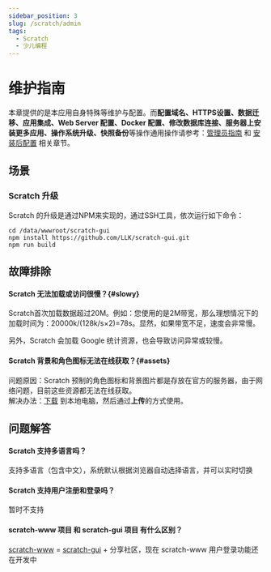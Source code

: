```yaml
---
sidebar_position: 3
slug: /scratch/admin
tags:
  - Scratch
  - 少儿编程
---
```


# 维护指南

本章提供的是本应用自身特殊等维护与配置。而**配置域名、HTTPS设置、数据迁移、应用集成、Web Server 配置、Docker 配置、修改数据库连接、服务器上安装更多应用、操作系统升级、快照备份**等操作通用操作请参考：[管理员指南](../administrator) 和 [安装后配置](../install/setup) 相关章节。

## 场景

### Scratch 升级

Scratch 的升级是通过NPM来实现的，通过SSH工具，依次运行如下命令：

```
cd /data/wwwroot/scratch-gui
npm install https://github.com/LLK/scratch-gui.git
npm run build

```

## 故障排除

#### Scratch 无法加载或访问很慢？{#slowy}

Scratch首次加载数据超过20M。例如：您使用的是2M带宽，那么理想情况下的加载时间为：20000k/(128k/s×2)=78s。显然，如果带宽不足，速度会非常慢。  

另外，Scratch 会加载 Google 统计资源，也会导致访问异常或较慢。  

#### Scratch 背景和角色图标无法在线获取？{#assets}

问题原因：Scratch 预制的角色图标和背景图片都是存放在官方的服务器，由于网络问题，目前这些资源都无法在线获取。  
解决办法：[下载](https://libs.websoft9.com/apps/scratch/asset.zip) 到本地电脑，然后通过**上传**的方式使用。 

## 问题解答

#### Scratch 支持多语言吗？

支持多语言（包含中文），系统默认根据浏览器自动选择语言，并可以实时切换 

#### Scratch 支持用户注册和登录吗？

暂时不支持

#### scratch-www 项目 和 scratch-gui 项目 有什么区别？

[scratch-www](https://github.com/LLK/scratch-www)  = [scratch-gui](https://github.com/LLK/scratch-gui)  + 分享社区，现在 scratch-www 用户登录功能还在开发中
